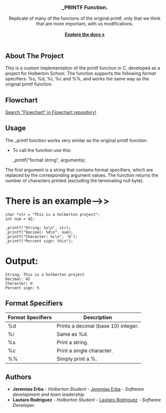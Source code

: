 <br/>
<p align="center">
  <h3 align="center">_PRINTF Function.</h3>

  <p align="center">
    Replicate of many of the functons of the original printf, only that we think that are more important, with us modifications.
    <br/>
    <br/>
    <a href="https://github.com/JereDev19/holbertonschool-printf"><strong>Explore the docs »</strong></a>
    <br/>
    <br/>
  </p>
</p>

## About The Project

This is a custom implementation of the printf function in C, developed as a project for Holberton School. The function supports the following format specifiers: %s, %d, %i, %c and %%, and works the same way as the original printf function.

##  Flowchart

[Search "Flowchart" in Flowchart repository!](https://github.com/JereDev19/holbertonschool-printf/tree/main/flowChart_printf)

## Usage

The _printf function works very similar as the original printf function.

* To call the function use this:

    _printf("format string", arguments);

The first argument is a string that contains format specifiers, which are replaced by the corresponding argument values. The function returns the number of characters printed (excluding the terminating null byte).

# There is an example-->>

    char *str = "This is a holberton project";
    int num = 42;

    _printf("String: %s\n", str);
    _printf("Decimal: %d\n", num);
    _printf("Character: %c\n", 'H');
    _printf("Percent sign: %%\n");


# Output:

    String: This is a holberton project
    Decimal: 42
    Character: H
    Percent sign: %

## Format Specifiers

| Format Specifiers | Description |
| --- | --- |
| %d | Prints a decimal (base 10) integer. |
| %i | Same as *%d*. |
| %s | Print a string. |
| %c | Print a single character. |
| %% | Simply print a %. |

## Authors

* **Jeremias Erba** - *Holberton Student* - [Jeremias Erba](https://github.com/JereDev19/) - *Software development and team leadership.*
* **Lautaro Rodriguez** - *Holberton Student* - [Lautaro Rodriguez](https://github.com/LautareteX/) - *Software Developer.*
